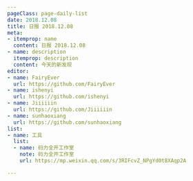 ```yaml
---
pageClass: page-daily-list
date: 2018.12.08
title: 日报 2018.12.08
meta:
- itemprop: name
  content: 日报 2018.12.08
- name: description
  itemprop: description
  content: 今天的新发现
editor:
- name: FairyEver
  url: https://github.com/FairyEver
- name: ishenyi
  url: https://github.com/ishenyi
- name: Jiiiiiin
  url: https://github.com/Jiiiiiin
- name: sunhaoxiang
  url: https://github.com/sunhaoxiang
list:
- name: 工具
  list:
  - name: 码力全开工作室
    note: 码力全开工作室
    url: https://mp.weixin.qq.com/s/3RIFcvZ_NPgYd0t8XAqp2A

---
```


<daily-list v-bind="$page.frontmatter"/>